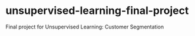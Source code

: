# unsupervised-learning-final-project
Final project for Unsupervised Learning: Customer Segmentation

